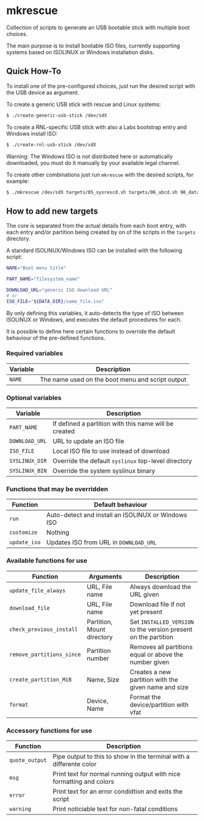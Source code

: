 # mkrescue

Collection of scripts to generate an USB bootable stick with multiple boot choices.

The main purpose is to install bootable ISO files, currently supporting systems
based on ISOLINUX or Windows installation disks.

## Quick How-To

To install one of the pre-configured choices, just run the desired script with
the USB device as argument.

To create a generic USB stick with rescue and Linux systems:

```sh
$ ./create-generic-usb-stick /dev/sdX
```

To create a RNL-specific USB stick with also a Labs bootstrap entry and Windows install ISO:
```sh
$ ./create-rnl-usb-stick /dev/sdX
```
Warning: The Windows ISO is not distributed here or automatically downloaded,
you must do it manually by your available legal channel.

To create other combinations just run `mkrescue` with the desired scripts, for example:
```sh
$ ./mkrescue /dev/sdX targets/05_sysrescd.sh targets/06_ubcd.sh 90_data.sh
```

## How to add new targets

The core is separated from the actual details from each boot entry, with each
entry and/or partition being created by on of the scripts in the `targets` directory.

A standard ISOLINUX/Windows ISO can be installed with the following script:
```sh
NAME="Boot menu title"

PART_NAME="filesystem_name"

DOWNLOAD_URL="generic ISO download URL"
# or
ISO_FILE="${DATA_DIR}/some_file.iso"
```

By only defining this variables, it auto-detects the type of ISO between ISOLINUX
or Windows, and executes the default procedures for each.

It is possible to define here certain functions to override the default behaviour
of the pre-defined functions.

### Required variables

| Variable        | Description                                                 |
| ---             | ---                                                         |
| `NAME`          | The name used on the boot menu and script output            |

### Optional variables

| Variable        | Description                                                 |
| ---             | ---                                                         |
| `PART_NAME`     | If defined a partition with this name will be created       |
| `DOWNLOAD_URL`  | URL to update an ISO file                                   |
| `ISO_FILE`      | Local ISO file to use instead of download                   |
| `SYSLINUX_DIR`  | Override the default `syslinux` top-level directory         |
| `SYSLINUX_BIN`  | Override the system syslinux binary                         |

### Functions that may be overridden

| Function     | Default behaviour                                              |
| ---          | ---                                                            |
| `run`        | Auto-detect and install an ISOLINUX or Windows ISO             |
| `customize`  | Nothing                                                        |
| `update_iso` | Updates ISO from URL in `DOWNLOAD_URL`                         |

### Available functions for use

| Function                  | Arguments                  | Description                                                     |
| ---                       | ---                        | ---                                                             |
| `update_file_always`      | URL, File name             | Always download the URL given                                   |
| `download_file`           | URL, File name             | Download file if not yet present                                |
| `check_previous_install`  | Partition, Mount directory | Set `INSTALLED_VERSION` to the version present on the partition |
| `remove_partitions_since` | Partition number           | Removes all partitions equal or above the number given          |
| `create_partition_MiB`    | Name, Size                 | Creates a new partition with the given name and size            |
| `format`                  | Device, Name               | Format the device/partition with vfat                           |

### Accessory functions for use

| Function       | Description                                                           |
| ---            | ---                                                                   |
| `quote_output` | Pipe output to this to show in the terminal with a differente color   |
| `msg`          | Print text for normal running output with nice formatting and colors  |
| `error`        | Print text for an error condidtion and exits the script               |
| `warning`      | Print noticiable text for non-fatal conditions                        |
